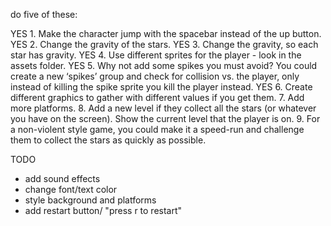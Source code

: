 do five of these:

YES 1. Make the character jump with the spacebar instead of the up button.
YES 2. Change the gravity of the stars.
YES 3. Change the gravity, so each star has gravity.
YES 4. Use different sprites for the player - look in the assets folder.
YES 5. Why not add some spikes you must avoid? You could create a new ‘spikes’ group and check for collision vs. the player, only instead of killing the spike sprite you kill the player instead.
YES 6. Create different graphics to gather with different values if you get them.
7. Add more platforms.
8. Add a new level if they collect all the stars (or whatever you have on the screen). Show the current level that the player is on.
9. For a non-violent style game, you could make it a speed-run and challenge them to collect the stars as quickly as possible.

TODO

- add sound effects
- change font/text color
- style background and platforms
- add restart button/ "press r to restart"